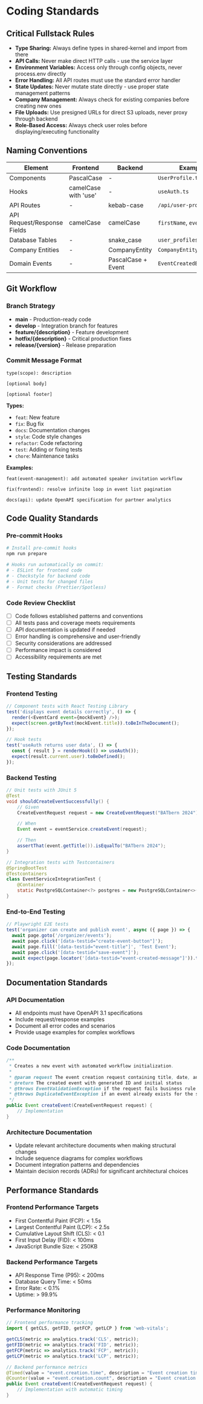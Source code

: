 # Coding Standards

## Critical Fullstack Rules

- **Type Sharing:** Always define types in shared-kernel and import from there
- **API Calls:** Never make direct HTTP calls - use the service layer
- **Environment Variables:** Access only through config objects, never process.env directly
- **Error Handling:** All API routes must use the standard error handler
- **State Updates:** Never mutate state directly - use proper state management patterns
- **Company Management:** Always check for existing companies before creating new ones
- **File Uploads:** Use presigned URLs for direct S3 uploads, never proxy through backend
- **Role-Based Access:** Always check user roles before displaying/executing functionality

## Naming Conventions

| Element | Frontend | Backend | Example |
|---------|----------|---------|---------|
| Components | PascalCase | - | `UserProfile.tsx` |
| Hooks | camelCase with 'use' | - | `useAuth.ts` |
| API Routes | - | kebab-case | `/api/user-profile` |
| API Request/Response Fields | camelCase | camelCase | `firstName`, `eventId` |
| Database Tables | - | snake_case | `user_profiles` |
| Company Entities | - | CompanyEntity | `CompanyEntity.java` |
| Domain Events | - | PascalCase + Event | `EventCreatedEvent.java` |

## Git Workflow

### Branch Strategy
- **main** - Production-ready code
- **develop** - Integration branch for features
- **feature/{description}** - Feature development
- **hotfix/{description}** - Critical production fixes
- **release/{version}** - Release preparation

### Commit Message Format
```
type(scope): description

[optional body]

[optional footer]
```

**Types:**
- `feat`: New feature
- `fix`: Bug fix
- `docs`: Documentation changes
- `style`: Code style changes
- `refactor`: Code refactoring
- `test`: Adding or fixing tests
- `chore`: Maintenance tasks

**Examples:**
```
feat(event-management): add automated speaker invitation workflow

fix(frontend): resolve infinite loop in event list pagination

docs(api): update OpenAPI specification for partner analytics
```

## Code Quality Standards

### Pre-commit Hooks
```bash
# Install pre-commit hooks
npm run prepare

# Hooks run automatically on commit:
# - ESLint for frontend code
# - Checkstyle for backend code
# - Unit tests for changed files
# - Format checks (Prettier/Spotless)
```

### Code Review Checklist
- [ ] Code follows established patterns and conventions
- [ ] All tests pass and coverage meets requirements
- [ ] API documentation is updated if needed
- [ ] Error handling is comprehensive and user-friendly
- [ ] Security considerations are addressed
- [ ] Performance impact is considered
- [ ] Accessibility requirements are met

## Testing Standards

### Frontend Testing
```typescript
// Component tests with React Testing Library
test('displays event details correctly', () => {
  render(<EventCard event={mockEvent} />);
  expect(screen.getByText(mockEvent.title)).toBeInTheDocument();
});

// Hook tests
test('useAuth returns user data', () => {
  const { result } = renderHook(() => useAuth());
  expect(result.current.user).toBeDefined();
});
```

### Backend Testing
```java
// Unit tests with JUnit 5
@Test
void shouldCreateEventSuccessfully() {
    // Given
    CreateEventRequest request = new CreateEventRequest("BATbern 2024");

    // When
    Event event = eventService.createEvent(request);

    // Then
    assertThat(event.getTitle()).isEqualTo("BATbern 2024");
}

// Integration tests with Testcontainers
@SpringBootTest
@Testcontainers
class EventServiceIntegrationTest {
    @Container
    static PostgreSQLContainer<?> postgres = new PostgreSQLContainer<>("postgres:15");
}
```

### End-to-End Testing
```typescript
// Playwright E2E tests
test('organizer can create and publish event', async ({ page }) => {
  await page.goto('/organizer/events');
  await page.click('[data-testid="create-event-button"]');
  await page.fill('[data-testid="event-title"]', 'Test Event');
  await page.click('[data-testid="save-event"]');
  await expect(page.locator('[data-testid="event-created-message"]')).toBeVisible();
});
```

## Documentation Standards

### API Documentation
- All endpoints must have OpenAPI 3.1 specifications
- Include request/response examples
- Document all error codes and scenarios
- Provide usage examples for complex workflows

### Code Documentation
```java
/**
 * Creates a new event with automated workflow initialization.
 *
 * @param request The event creation request containing title, date, and venue
 * @return The created event with generated ID and initial status
 * @throws EventValidationException if the request fails business rule validation
 * @throws DuplicateEventException if an event already exists for the same quarter
 */
public Event createEvent(CreateEventRequest request) {
    // Implementation
}
```

### Architecture Documentation
- Update relevant architecture documents when making structural changes
- Include sequence diagrams for complex workflows
- Document integration patterns and dependencies
- Maintain decision records (ADRs) for significant architectural choices

## Performance Standards

### Frontend Performance Targets
- First Contentful Paint (FCP): < 1.5s
- Largest Contentful Paint (LCP): < 2.5s
- Cumulative Layout Shift (CLS): < 0.1
- First Input Delay (FID): < 100ms
- JavaScript Bundle Size: < 250KB

### Backend Performance Targets
- API Response Time (P95): < 200ms
- Database Query Time: < 50ms
- Error Rate: < 0.1%
- Uptime: > 99.9%

### Performance Monitoring
```typescript
// Frontend performance tracking
import { getCLS, getFID, getFCP, getLCP } from 'web-vitals';

getCLS(metric => analytics.track('CLS', metric));
getFID(metric => analytics.track('FID', metric));
getFCP(metric => analytics.track('FCP', metric));
getLCP(metric => analytics.track('LCP', metric));
```

```java
// Backend performance metrics
@Timed(value = "event.creation.time", description = "Event creation time")
@Counter(value = "event.creation.count", description = "Event creation count")
public Event createEvent(CreateEventRequest request) {
    // Implementation with automatic timing
}
```